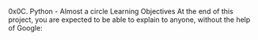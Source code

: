 0x0C. Python - Almost a circle
Learning Objectives
At the end of this project, you are expected to be able to explain to anyone, without the help of Google:
